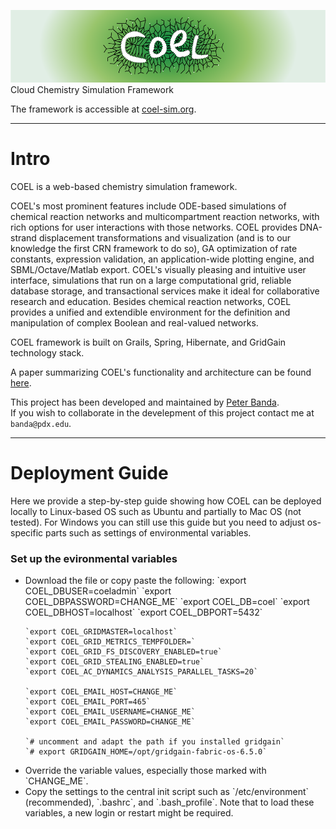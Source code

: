 ![COEL rocks!](/source/Web/web-app/images/coel_gradient-01.png "COEL rocks!")
Cloud Chemistry Simulation Framework

The framework is accessible at [coel-sim.org](http://coel-sim.org).

---

# Intro

COEL is a web-based chemistry simulation framework.

COEL's most prominent features include ODE-based simulations of chemical reaction networks and multicompartment reaction networks, with rich options for user interactions with those networks. COEL provides DNA-strand displacement transformations and visualization (and is to our knowledge the first CRN framework to do so), GA optimization of rate constants, expression validation, an application-wide plotting engine, and SBML/Octave/Matlab export. COEL's visually pleasing and intuitive user interface, simulations that run on a large computational grid, reliable database storage, and transactional services make it ideal for collaborative research and education.
Besides chemical reaction networks, COEL provides a unified and extendible environment for the definition and manipulation of complex Boolean and real-valued networks.

COEL framework is built on Grails, Spring, Hibernate, and GridGain technology stack. 

A paper summarizing COEL's functionality and architecture can be found [here](http://arxiv.org/abs/1407.4027).

This project has been developed and maintained by [Peter Banda](http://peterbanda.net).</br>
If you wish to collaborate in the develepment of this project contact me at `banda@pdx.edu`.

---

# Deployment Guide

Here we provide a step-by-step guide showing how COEL can be deployed locally to Linux-based OS such as Ubuntu and partially to Mac OS (not tested). For Windows you can still use this guide but you need to adjust os-specific parts such as settings of environmental variables.

### Set up the evironmental variables

<ul>
  <li>
    Download the file or copy paste the following:
    `export COEL_DBUSER=coeladmin`
    `export COEL_DBPASSWORD=CHANGE_ME`
    `export COEL_DB=coel`
    `export COEL_DBHOST=localhost`
    `export COEL_DBPORT=5432`

    `export COEL_GRIDMASTER=localhost`
    `export COEL_GRID_METRICS_TEMPFOLDER=`
    `export COEL_GRID_FS_DISCOVERY_ENABLED=true`
    `export COEL_GRID_STEALING_ENABLED=true`
    `export COEL_AC_DYNAMICS_ANALYSIS_PARALLEL_TASKS=20`

    `export COEL_EMAIL_HOST=CHANGE_ME`
    `export COEL_EMAIL_PORT=465`
    `export COEL_EMAIL_USERNAME=CHANGE_ME`
    `export COEL_EMAIL_PASSWORD=CHANGE_ME`

    `# uncomment and adapt the path if you installed gridgain`
    `# export GRIDGAIN_HOME=/opt/gridgain-fabric-os-6.5.0`
  </li>
  <li>
    Override the variable values, especially those marked with `CHANGE_ME`.
  </li>
  <li>
    Copy the settings to the central init script such as `/etc/environment` (recommended), `.bashrc`, and `.bash_profile`.
    Note that to load these variables, a new login or restart might be required.
  </li> 
</ul>
